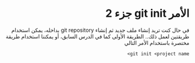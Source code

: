 <div dir="rtl">

# الأمر git init جزء 2

في حال كنت تريد إنشاء ملف جديد ثم إنشاء git repository بداخله، 
يمكن استخدام طريقتين لعمل ذلك.. الطريقة الأولى كما في الدرس السابق، أو يمكننا استخدام طريقة مختصرة باستخدام الأمر التالي

    git init <project name>


 <div>

